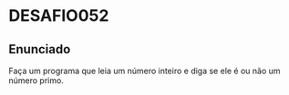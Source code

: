 # DESAFIO052

## Enunciado

Faça um programa que leia um número inteiro e diga se ele é ou não um número primo.